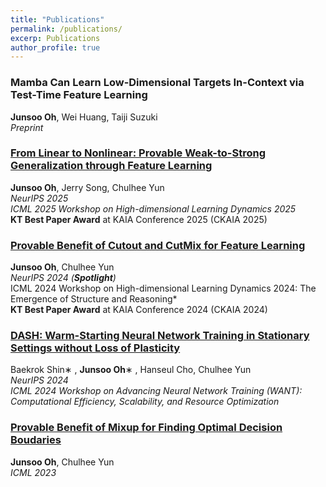 ```yaml
---
title: "Publications"
permalink: /publications/
excerp: Publications
author_profile: true
---
```

### Mamba Can Learn Low-Dimensional Targets In-Context via Test-Time Feature Learning
**Junsoo Oh**, Wei Huang, Taiji Suzuki <br>
*Preprint* <br>

###  [From Linear to Nonlinear: Provable Weak-to-Strong Generalization through Feature Learning](https://openreview.net/forum?id=llHl4XN0yV)
**Junsoo Oh**, Jerry Song, Chulhee Yun <br> 
*NeurIPS 2025* <br>
*ICML 2025 Workshop on High-dimensional Learning Dynamics 2025* <br>
__KT Best Paper Award__ at KAIA Conference 2025 (CKAIA 2025)
###  [Provable Benefit of Cutout and CutMix for Feature Learning](https://arxiv.org/abs/2410.23672) 
 **Junsoo Oh**, Chulhee Yun <br> 
*NeurIPS 2024 (__Spotlight__)* <br>
ICML 2024 Workshop on High-dimensional Learning Dynamics 2024: The Emergence of Structure and Reasoning* <br>
__KT Best Paper Award__ at KAIA Conference 2024 (CKAIA 2024)
###  [DASH: Warm-Starting Neural Network Training in Stationary Settings without Loss of Plasticity](https://arxiv.org/abs/2410.23495)
Baekrok Shin∗ , **Junsoo Oh**∗ , Hanseul Cho, Chulhee Yun <br>
*NeurIPS 2024* <br>
*ICML 2024 Workshop on Advancing Neural Network Training (WANT): Computational Efficiency, Scalability, and Resource Optimization*
###  [Provable Benefit of Mixup for Finding Optimal Decision Boudaries](https://proceedings.mlr.press/v202/oh23a.html)
**Junsoo Oh**, Chulhee Yun <br>*ICML 2023*

